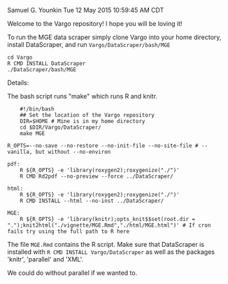 Samuel G. Younkin
Tue 12 May 2015 10:59:45 AM CDT

Welcome to the Vargo repository! I hope you will be loving it!

To run the MGE data scraper simply clone Vargo into your home
directory, install DataScraper, and run `Vargo/DataScraper/bash/MGE`

```
cd Vargo
R CMD INSTALL DataScraper
./DataScraper/bash/MGE
```

Details:

The bash script runs "make" which runs R and knitr.

```
    #!/bin/bash
    ## Set the location of the Vargo repository
    DIR=$HOME # Mine is in my home directory
    cd $DIR/Vargo/DataScraper/
    make MGE
```

```
R_OPTS=--no-save --no-restore --no-init-file --no-site-file # --vanilla, but without --no-environ

pdf:
	R ${R_OPTS} -e 'library(roxygen2);roxygenize("./")'
	R CMD Rd2pdf --no-preview --force ../DataScraper/

html:
	R ${R_OPTS} -e 'library(roxygen2);roxygenize("./")'
	R CMD INSTALL --html --no-inst ../DataScraper/

MGE:
	R ${R_OPTS} -e 'library(knitr);opts_knit$$set(root.dir = ".");knit2html("./vignette/MGE.Rmd","./html/MGE.html")' # If cron fails try using the full path to R here
```

The file `MGE.Rmd` contains the R script.  Make sure that DataScraper
is installed with `R CMD INSTALL Vargo/DataScraper` as well as the packages
'knitr', 'parallel' and 'XML'.

We could do without parallel if we wanted to.
